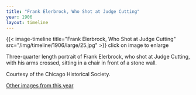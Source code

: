 ```yaml
---
title: "Frank Elerbrock, Who Shot at Judge Cutting"
year: 1906
layout: timeline
---
```


{{< image-timeline title="Frank Elerbrock, Who Shot at Judge Cutting" src="/img/timeline/1906/large/25.jpg" >}}
click on image to enlarge

Three-quarter length portrait of Frank Elerbrock, who shot at Judge Cutting, with his arms crossed, sitting in a chair in front of a stone wall. 

Courtesy of the Chicago Historical Society.  

[Other images from this year](/historical/timeline/1906)